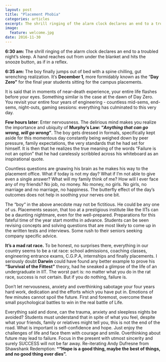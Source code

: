 ```yaml
---
layout: post
title: "Placement Phobia"
categories: articles
excerpt: The shrill ringing of the alarm clock declares an end to a troubled night’s sleep.
image: 
  feature: welcome.jpg
date: 2016-11-30
---
```




**6:30 am:** The shrill ringing of the alarm clock declares an end to a
troubled night’s sleep. A hand reaches out from under the blanket and
hits the snooze button, as if in a reflex.

**6:35 am:** The boy finally jumps out of bed with a spine chilling, gut
wrenching realization. It’s **December 1**, more formidably known as the
“**Day Zero”** for the final year students sitting for the campus
placements.

It is said that in moments of near-death experience, your entire life
flashes before your eyes. Something similar is the case at the dawn of
Day Zero. You revisit your entire four years of engineering - countless
mid-sems, end-sems, night-outs, gaming sessions: everything has
culminated to this very day.

**Few hours later**: Enter nervousness. The delirious mind makes you
realize the importance and ubiquity of **Murphy’s Law: “*Anything that
can go wrong, will go wrong*”**. The boy gets dressed in formals,
specifically kept aside for this momentous day constantly being weighed
down by peer pressure, family expectations, the very standards that he
had set for himself. It is then that he realizes the true meaning of the
words “Failure is not an option” that he had carelessly scribbled across
his whiteboard as an inspirational quote.

Countless questions are gnawing his brain as he makes his way to the
placement office. What if today is not my day? What if I’m not able to
give even a single answer? What will my family think of me? How will I
ever face any of my friends? No job, no money. No money, no girls. No
girls, no marriage and no marriage, no happiness. The butterfly effect
of the day’s outcomes does not help in soothing your nerves one bit.

The “boy“ in the above anecdote may not be fictitious. He could be any
one of us. Placements season, that too at a prestigious institute like
the IITs can be a daunting nightmare, even for the well-prepared.
Preparations for this fateful time of the year start months in advance.
Students can be seen revising concepts and solving questions that are
most likely to come up in the written tests and interviews. Some rush to
their seniors seeking company specific advice.

**It’s a mad rat race.** To be honest, no surprises there, everything in
our country seems to be a rat race: school admissions, coaching classes,
engineering entrance exams, C.G.P.A, internships and finally placements.
I seriously doubt **Darwin** could have found any better example to
prove his **“Survival of the Fittest”** theory, had he sneaked a glimpse
of the life of an undergraduate in IIT. The worst part is: no matter
what you do in the rat race, success is not certain. But if you do
nothing, failure is.

Don’t let nervousness, anxiety and overthinking sabotage your four years
hard work, dedication and the efforts which you have put in. Emotions of
few minutes cannot spoil the future. First and foremost, overcome these
small psychological battles to win in the real battle of Life.

Everything said and done, can the trauma, anxiety and sleepless nights
be avoided? Students must understand that in spite of what you feel,
despite what your friends, family or relatives might tell you, this is
not the end of the road. What is important is self-confidence and hope.
Just enjoy the challenges of life and face them with courage and smile.
Overthinking about future may lead to failure. Focus in the present with
utmost sincerity and surely SUCCESS will not be far away. Re-iterating
Andy Dufresne from Shawshank Redemption: ***“Hope is a good thing, maybe
the best of things, and no good thing ever dies”.**

